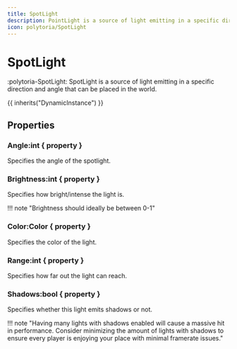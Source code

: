 ```yaml
---
title: SpotLight
description: PointLight is a source of light emitting in a specific direction and angle that can be placed in the world.
icon: polytoria/SpotLight
---
```


# SpotLight

:polytoria-SpotLight: SpotLight is a source of light emitting in a specific direction and angle that can be placed in the world.

{{ inherits("DynamicInstance") }}

## Properties

### Angle:int { property }

Specifies the angle of the spotlight.

### Brightness:int { property }

Specifies how bright/intense the light is.

<div data-search-exclude markdown>
!!! note "Brightness should ideally be between 0-1"
</div>

### Color:Color { property }

Specifies the color of the light.

### Range:int { property }

Specifies how far out the light can reach.

### Shadows:bool { property }

Specifies whether this light emits shadows or not.

<div data-search-exclude markdown>
!!! note "Having many lights with shadows enabled will cause a massive hit in performance. Consider minimizing the amount of lights with shadows to ensure every player is enjoying your place with minimal framerate issues."
</div>
